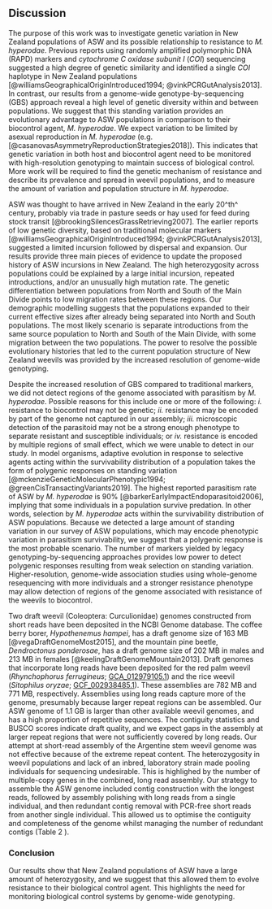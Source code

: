 ## Discussion

The purpose of this work was to investigate genetic variation in New Zealand populations of ASW and its possible relationship to resistance to *M. hyperodae*.
Previous reports using randomly amplified polymorphic DNA (RAPD) markers and *cytochrome C oxidase subunit I* (*COI*) sequencing suggested a high degree of genetic similarity and identified a single *COI* haplotype in New Zealand populations [@williamsGeographicalOriginIntroduced1994; @vinkPCRGutAnalysis2013].
In contrast, our results from a genome-wide genotype-by-sequencing (GBS) approach reveal a high level of genetic diversity within and between populations.
We suggest that this standing variation provides an evolutionary advantage to ASW populations in comparison to their biocontrol agent, *M. hyperodae*.
We expect variation to be limited by asexual reproduction in *M. hyperodae* (e.g. [@casanovasAsymmetryReproductionStrategies2018]).
This indicates that genetic variation in both host and biocontrol agent need to be monitored with high-resolution genotyping to maintain success of biological control.
More work will be required to find the genetic mechanism of resistance and describe its prevalence and spread in weevil populations, and to measure the amount of variation and population structure in *M. hyperodae*.

ASW was thought to have arrived in New Zealand in the early 20^th^ century, probably via trade in pasture seeds or hay used for feed during stock transit [@brookingSilencesGrassRetrieving2007].
The earlier reports of low genetic diversity, based on traditional molecular markers [@williamsGeographicalOriginIntroduced1994; @vinkPCRGutAnalysis2013],  suggested a limited incursion followed by dispersal and expansion.
Our results provide three main pieces of evidence to update the proposed history of ASW incursions in New Zealand.
The high heterozygosity across populations could be explained by a large initial incursion, repeated introductions, and/or an unusually high mutation rate.
The genetic differentiation between populations from North and South of the Main Divide points to low migration rates between these regions.
Our demographic modelling suggests that the populations expanded to their current effective sizes after already being separated into North and South populations.
The most likely scenario is separate introductions from the same source population to North and South of the Main Divide, with some migration between the two populations.
The power to resolve the possible evolutionary histories that led to the current population structure of New Zealand weevils was provided by the increased resolution of genome-wide genotyping.

Despite the increased resolution of GBS compared to traditional markers, we did not detect regions of the genome associated with parasitism by *M. hyperodae*.
Possible reasons for this include one or more of the following:
*i.* resistance to biocontrol may not be genetic;
*ii.* resistance may be encoded by part of the genome not captured in our assembly;
*iii.* microscopic detection of the parasitoid may not be a strong enough phenotype to separate resistant and susceptible individuals; 
or *iv.* resistance is encoded by multiple regions of small effect, which we were unable to detect in our study.
In model organisms, adaptive evolution in response to selective agents acting within the survivability distribution of a population takes the form of polygenic responses on standing variation [@mckenzieGeneticMolecularPhenotypic1994; @greenCisTransactingVariants2019].
The highest reported parasitism rate of ASW by *M. hyperodae* is 90% [@barkerEarlyImpactEndoparasitoid2006], implying that some individuals in a population survive predation.
In other words, selection by *M. hyperodae* acts within the survivability distribution of ASW populations.
Because we detected a large amount of standing variation in our survey of ASW populations, which may encode phenotypic variation in parasitism survivability, we suggest that a polygenic response is the most probable scenario.
The number of markers yielded by legacy genotyping-by-sequencing approaches provides low power to detect polygenic responses resulting from weak selection on standing variation.
Higher-resolution, genome-wide association studies using whole-genome resequencing with more individuals and a stronger resistance phenotype may allow detection of regions of the genome associated with resistance of the weevils to biocontrol.

Two draft weevil (Coleoptera: Curculionidae) genomes constructed from short reads have been deposited in the NCBI Genome database.
The coffee berry borer, *Hypothenemus hampei*, has a draft genome size of 163 MB [@vegaDraftGenomeMost2015], and the mountain pine beetle, *Dendroctonus ponderosae*, has a draft genome size of 202 MB in males and 213 MB in females [@keelingDraftGenomeMountain2013].
Draft genomes that incorporate long reads have been deposited for the red palm weevil (*Rhynchophorus ferrugineus*; [GCA_012979105.1](https://www.ncbi.nlm.nih.gov/assembly/GCA_012979105.1/)) and the rice weevil (*Sitophilus oryzae*; [GCF_002938485.1](https://www.ncbi.nlm.nih.gov/assembly/GCF_002938485.1/)).
These assemblies are 782 MB and 771 MB, respectively.
Assemblies using long reads capture more of the genome, presumably because larger repeat regions can be assembled.
Our ASW genome of 1.1 GB is larger than other available weevil genomes, and has a high proportion of repetitive sequences.
The contiguity statistics and BUSCO scores indicate draft quality, and we expect gaps in the assembly at larger repeat regions that were not sufficiently covered by long reads.
Our attempt at short-read assembly of the Argentine stem weevil genome was not effective because of the extreme repeat content.
The heterozygosity in weevil populations and lack of an inbred, laboratory strain made pooling individuals for sequencing undesirable.
This is highlighed by the number of multiple-copy genes in the combined, long read assembly.
Our strategy to assemble the ASW genome included contig construction with the longest reads, followed by assembly polishing with long reads from a single individual, and then redundant contig removal with PCR-free short reads from another single individual.
This allowed us to optimise the contiguity and completeness of the genome whilst managing the number of redundant contigs (Table 2 ).

### Conclusion

Our results show that New Zealand populations of ASW have a large amount of heterozygosity, and we suggest that this allowed them to evolve resistance to their biological control agent.
This highlights the need for monitoring biological control systems by genome-wide genotyping.
